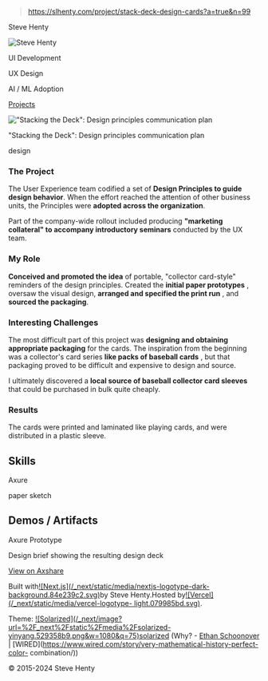 > https://slhenty.com/project/stack-deck-design-cards?a=true&n=99



Steve Henty

![Steve
Henty](/_next/image?url=%2F_next%2Fstatic%2Fmedia%2FProfile_close_square.f71e0d71.jpg&w=3840&q=75)

UI Development

UX Design

AI / ML Adoption

[Projects](/?a=true&n=99#projects)

!["Stacking the Deck": Design principles communication
plan](/_next/image?url=%2Fimages%2Fstack-deck.png&w=3840&q=75)

"Stacking the Deck": Design principles communication plan

design

### The Project

The User Experience team codified a set of **Design Principles to guide design
behavior**. When the effort reached the attention of other business units, the
Principles were **adopted across the organization**.

Part of the company-wide rollout included producing **"marketing collateral"
to accompany introductory seminars** conducted by the UX team.

### My Role

**Conceived and promoted the idea** of portable, "collector card-style"
reminders of the design principles. Created the **initial paper prototypes** ,
oversaw the visual design, **arranged and specified the print run** , and
**sourced the packaging**.

### Interesting Challenges

The most difficult part of this project was **designing and obtaining
appropriate packaging** for the cards. The inspiration from the beginning was
a collector's card series **like packs of baseball cards** , but that
packaging proved to be difficult and expensive to design and source.

I ultimately discovered a **local source of baseball collector card sleeves**
that could be purchased in bulk quite cheaply.

### Results

The cards were printed and laminated like playing cards, and were distributed
in a plastic sleeve.

## Skills

Axure

paper sketch

## Demos / Artifacts

Axure Prototype

Design brief showing the resulting design deck

[View on
Axshare](http://kz52l0.axshare.com/design_principles_reference_deck.html)

Built with[![Next.js](/_next/static/media/nextjs-logotype-dark-
background.84e239c2.svg)](https://nextjs.org/)by Steve Henty.Hosted
by[![Vercel](/_next/static/media/vercel-logotype-
light.079985bd.svg)](https://vercel.com).

Theme: [![Solarized](/_next/image?url=%2F_next%2Fstatic%2Fmedia%2Fsolarized-
yinyang.529358b9.png&w=1080&q=75)solarized](https://en.wikipedia.org/wiki/Solarized)
(Why? - [Ethan Schoonover](https://ethanschoonover.com/solarized/) |
[WIRED](https://www.wired.com/story/very-mathematical-history-perfect-color-
combination/))

© 2015-2024 Steve Henty

